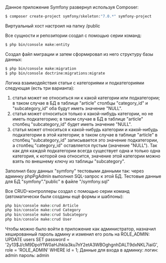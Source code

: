 Данное приложение Symfony развернул используя Composer:
```bash
$ composer create-project symfony/skeleton:"7.0.*" symfony-project
```

Виртуальный хост настроил на папку /public

Все сущности и репозитории создал с помощью серии команд:
```bash
$ php bin/console make:entity
```

Создал файл миграции и затем сформировал из него структуру базы данных:
```bash
$ php bin/console make:migration
$ php bin/console doctrine:migrations:migrate
```

Логика взаимодействия статьи с категориями и подкатегориями следующая (есть три варианта):
1. статья может не относиться ни к какой категории или подкатегории; в таком случае в БД в таблице "article" столбцы "category_id" и "subcategory_id" оба будут иметь значение "NULL".
2. статья может относиться только к какой-нибудь категории, но не иметь подкатегорию; в таком случае в БД в таблице "article" столбец "subcategory_id" будет иметь значение "NULL".
3. статья может относиться к какой-нибудь категории и какой-нибудь подкатегории в этой категории; в таком случае в таблице "article" в столбец "subcategory_id" записывается это значение подкатегории, а столбец "category_id" оставляется пустым (значение "NULL"). Так как для каждой подкатегории всегда существует одна и только одна категория, к которой она относится, значение этой категории можно взять по внешнему ключу из таблицы "subcategory".

Заполнил базу данных "symfony" тестовыми данными так: через админку phpPgAdmin выполнил SQL-запрос к этой БД.
Тестовые данные для БД "symfony"."public" в файле "/symfony.sql"


Все CRUD-контроллеры создал с помощью серии команд (автоматически были созданы ещё формы и шаблоны):
```php
php bin/console make:crud Article
php bin/console make:crud Category
php bin/console make:crud Subcategory
php bin/console make:crud User
```

Чтобы можно было войти в приложение как администратор, назначил хешированный пароль админу и изменил его роль на ROLE_ADMIN:
UPDATE users SET password = '$2y$13$J/cM9DpoYfW0aHJhkla3ku7nY2etA3WBOghgnhDALT9dxNKL7iaiG', role = 'ROLE_ADMIN' WHERE id = 1;
Данные для входа в админку:
логин: admin
пароль: admin

